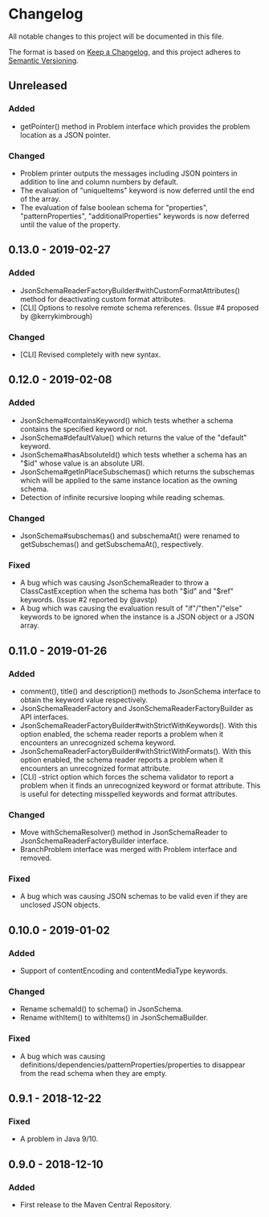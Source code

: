 # Changelog
All notable changes to this project will be documented in this file.

The format is based on [Keep a Changelog](https://keepachangelog.com/en/1.0.0/),
and this project adheres to [Semantic Versioning](https://semver.org/spec/v2.0.0.html).

## Unreleased
### Added
- getPointer() method in Problem interface which provides the problem location as a JSON pointer.

### Changed
- Problem printer outputs the messages including JSON pointers in addition to line and column numbers by default.
- The evaluation of "uniqueItems" keyword is now deferred until the end of the array.
- The evaluation of false boolean schema for "properties", "patternProperties", "additionalProperties" keywords is now deferred until the value of the property.

## 0.13.0 - 2019-02-27
### Added
- JsonSchemaReaderFactoryBuilder#withCustomFormatAttributes() method for deactivating custom format attributes.
- [CLI] Options to resolve remote schema references. (Issue #4 proposed by @kerrykimbrough)

### Changed
- [CLI] Revised completely with new syntax.

## 0.12.0 - 2019-02-08
### Added
- JsonSchema#containsKeyword() which tests whether a schema contains the specified keyword or not.
- JsonSchema#defaultValue() which returns the value of the "default" keyword.
- JsonSchema#hasAbsoluteId() which tests whether a schema has an "$id" whose  value is an absolute URI.
- JsonSchema#getInPlaceSubschemas() which returns the subschemas which will be applied to the same instance location as the owning schema.
- Detection of infinite recursive looping while reading schemas.

### Changed
- JsonSchema#subschemas() and subschemaAt() were renamed to getSubschemas() and getSubschemaAt(), respectively.

### Fixed
- A bug which was causing JsonSchemaReader to throw a ClassCastException when the schema has both "$id" and "$ref" keywords. (Issue #2 reported by @avstp)
- A bug which was causing the evaluation result of "if"/"then"/"else" keywords to be ignored when the instance is a JSON object or a JSON array.

## 0.11.0 - 2019-01-26
### Added
- comment(), title() and description() methods to JsonSchema interface
  to obtain the keyword value respectively.
- JsonSchemaReaderFactory and JsonSchemaReaderFactoryBuilder as API interfaces.
- JsonSchemaReaderFactoryBuilder#withStrictWithKeywords().
  With this option enabled, the schema reader reports a problem when it
  encounters an unrecognized schema keyword.
- JsonSchemaReaderFactoryBuilder#withStrictWithFormats().
  With this option enabled, the schema reader reports a problem when it
  encounters an unrecognized format attribute.
- [CLI] -strict option which forces the schema validator to report
  a problem when it finds an unrecognized keyword or format attribute.
  This is useful for detecting misspelled keywords and format attributes.

### Changed
- Move withSchemaResolver() method in JsonSchemaReader to JsonSchemaReaderFactoryBuilder interface.
- BranchProblem interface was merged with Problem interface and removed.

### Fixed
- A bug which was causing JSON schemas to be valid even if they are unclosed JSON objects.

## 0.10.0 - 2019-01-02
### Added
- Support of contentEncoding and contentMediaType keywords.

### Changed
- Rename schemaId() to schema() in JsonSchema.
- Rename withItem() to withItems() in JsonSchemaBuilder.

### Fixed
- A bug which was causing definitions/dependencies/patternProperties/properties to disappear from the read schema when they are empty.

## 0.9.1 - 2018-12-22
### Fixed
- A problem in Java 9/10.

## 0.9.0 - 2018-12-10
### Added
- First release to the Maven Central Repository.
